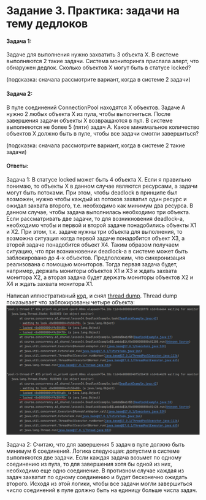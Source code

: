 # Задание 3. Практика: задачи на тему дедлоков #

#### Задача 1: ####

Задаче для выполнения нужно захватить 3 объекта Х.
В системе выполняются 2 такие задачи.
Система мониторинга прислала алерт, что обнаружен дедлок.
Сколько объектов Х могут быть в статусе locked?

(подсказка: сначала рассмотрите вариант, когда в системе 2 задачи)

#### Задача 2: ####

В пуле соединений ConnectionPool находятся X объектов.
Задаче А нужно 2 любых объекта X из пула, чтобы выполниться.
После завершения задачи объекты X возвращаются в пул.
В системе выполняются не более 5 (пяти) задач А. 
Какое минимальное количество объектов X должно быть в пуле, чтобы все задачи смогли завершиться?

(подсказка: сначала рассмотрите вариант, когда в системе 2 такие задачи)

#### Ответы: ####

Задача 1: В статусе locked может быть 4 объекта X. Если я правильно понимаю, то объекты Х в
данном случае являются ресурсами, а задачи могут быть потоками. При этом, чтобы deadlock в принципе был 
возможен, нужно чтобы каждый из потоков захватил один ресурс и ожидал захвата второго, т.е. необходимо
как минимум два ресурса. В данном случае, чтобы задача выполнилась необходимо три объекта. Если рассматривать
две задачи, то для возникновения deadlock-а, необходимо чтобы и первой и второй задаче понадобились объекты 
Х1 и Х2. При этом, т.к. задаче нужны три объекта для выполнения, то возможна ситуация когда первой задаче 
понадобится объект Х3, а второй задаче понадобится объект Х4. Таким образом получаем ситуацию, что при 
возникновении deadlock-а в системе может быть заблокировано до 4-х объектов. Предположим, что синхронизация
реализована с помощью мониторов. Тогда первая задача будет, например, держать мониторы объектов X1 и X3 и ждать
захвата монитора X2, а вторая задача будет держать мониторы объектов Х2 и Х4 и ждать захвата монитора Х1.

Написал иллюстративный [код](./DeadlockExample.java), и снял [thread dump](./dead-lock-example-thread-dump2.txt).
Thread dump показывает что заблокированы четыре объекта:
![locked objects](./locked-objects-2.png)

Задача 2: Считаю, что для завершения 5 задач в пуле должно быть минимум 6 соединений. Логика следующая:
допустим в системе выполняются две задачи. Если каждая задача возьмет по одному соединению из пула,
то для завершения хотя бы одной из них, необходимо еще одно соединение. В противном случае каждая из задач
захватит по одному соединению и будет бесконечно ожидать второго. Исходя из этой логики, чтобы все задачи
могли завершиться число соединений в пуле должно быть на единицу больше числа задач.